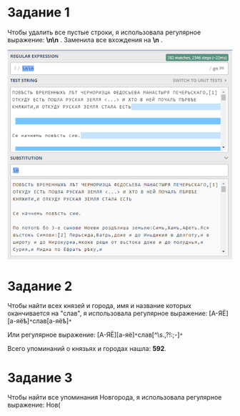 # Задание 1

Чтобы удалить все пустые строки, я использовала регулярное выражение: **\n\n** . Заменила все вхождения на **\n** .

![](https://github.com/greensberg/hw9/blob/master/%D0%BF%D1%80%D0%BE%D0%B1%D0%B5%D0%BB%D1%8B.PNG)
# Задание 2

Чтобы найти всех князей и города, имя и название которых оканчивается на "слав", я использовала регулярное выражение: [А-ЯЁ][а-яёѣ]`*`слав[а-яёѣ]`*`


 
Или регулярное выражение: [А-ЯЁ][а-яё]`*`слав[^\s.,\?!:;-]`*` 
 


Всего упоминаний о князьях и городах нашла: **592**.

# Задание 3

Чтобы найти все упоминания Новгорода, я использовала регулярное выражение: Нов(
